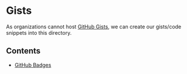 # Gists

As organizations cannot host [GitHub Gists](https://docs.github.com/en), we can create our gists/code snippets into this directory.

## Contents

- [GitHub Badges](github-badges.md)
 